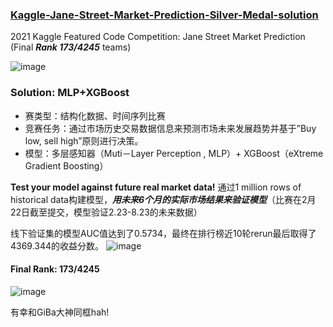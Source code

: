 ### [Kaggle-Jane-Street-Market-Prediction-Silver-Medal-solution](https://www.kaggle.com/c/jane-street-market-prediction/overview) ###
2021 Kaggle Featured Code Competition: Jane Street Market Prediction (Final ***Rank 173/4245*** teams)

![image](https://user-images.githubusercontent.com/57436423/130827768-ca43cc23-dca9-4d3b-a302-3e86bce6b69e.png)

### Solution: MLP+XGBoost ###
- 赛类型：结构化数据、时间序列比赛
- 竞赛任务：通过市场历史交易数据信息来预测市场未来发展趋势并基于”Buy low, sell high”原则进行决策。
- 模型：多层感知器（Muti－Layer Perception , MLP）+ XGBoost（eXtreme Gradient Boosting）

**Test your model against future real market data!** 通过1 million rows of historical data构建模型，***用未来6个月的实际市场结果来验证模型***（比赛在2月22日截至提交，模型验证2.23-8.23的未来数据）

线下验证集的模型AUC值达到了0.5734，最终在排行榜近10轮rerun最后取得了4369.344的收益分数。
![image](https://user-images.githubusercontent.com/57436423/130828072-3b5f3322-3001-4375-9080-f522741009cd.png)

#### Final Rank: 173/4245 ####
![image](https://user-images.githubusercontent.com/57436423/130828342-ca920629-9262-4905-9bab-55390d46fa8b.png)

有幸和GiBa大神同框hah!
